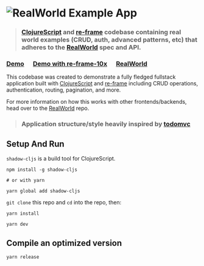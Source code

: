 # ![RealWorld Example App](https://cloud.githubusercontent.com/assets/556934/25448267/85369fdc-2a7d-11e7-9613-ab5ce5e1800f.png)

> ### [ClojureScript](https://clojurescript.org/) and [re-frame](https://github.com/Day8/re-frame) codebase containing real world examples (CRUD, auth, advanced patterns, etc) that adheres to the [RealWorld](https://github.com/gothinkster/realworld-example-apps) spec and API.

### [Demo](https://jacekschae.github.io/conduit-re-frame-demo/) &nbsp;&nbsp;&nbsp;&nbsp; [Demo with re-frame-10x](https://jacekschae.github.io/conduit-re-frame-10x-demo/) &nbsp;&nbsp;&nbsp;&nbsp; [RealWorld](https://github.com/gothinkster/realworld)

This codebase was created to demonstrate a fully fledged fullstack application built with
[ClojureScript](https://clojurescript.org/) and [re-frame](https://github.com/Day8/re-frame) including CRUD operations,
authentication, routing, pagination, and more.

For more information on how this works with other frontends/backends, head over to the
[RealWorld](https://github.com/gothinkster/realworld) repo.

> ### Application structure/style heavily inspired by [todomvc](https://github.com/Day8/re-frame/tree/master/examples/todomvc)

## Setup And Run

`shadow-cljs` is a build tool for ClojureScript.

``` shell
npm install -g shadow-cljs

# or with yarn

yarn global add shadow-cljs
```

`git clone` this repo and `cd` into the repo, then:

``` shell
yarn install

yarn dev
```

## Compile an optimized version

``` shell
yarn release
```
